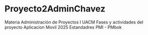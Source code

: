 # Proyecto2AdminChavez
Materia Administración de Proyectos I UACM
Fases y actividades del proyecto Aplicacion Movil 2025
Estandadres PMI - PMbok
